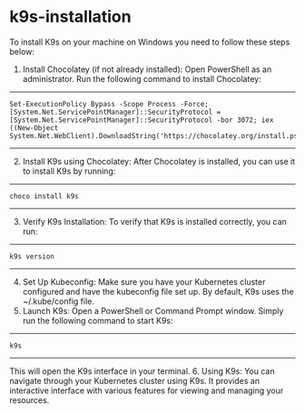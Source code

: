 # k9s-installation

To install K9s on your machine on Windows you need to follow these steps below:

1. Install Chocolatey (if not already installed): Open PowerShell as an administrator.
Run the following command to install Chocolatey:
---
    Set-ExecutionPolicy Bypass -Scope Process -Force; [System.Net.ServicePointManager]::SecurityProtocol = [System.Net.ServicePointManager]::SecurityProtocol -bor 3072; iex ((New-Object System.Net.WebClient).DownloadString('https://chocolatey.org/install.ps1'))
---

2. Install K9s using Chocolatey: After Chocolatey is installed, you can use it to install K9s by running:
---
    choco install k9s
---
3. Verify K9s Installation: To verify that K9s is installed correctly, you can run:
---
    k9s version
---
4. Set Up Kubeconfig: Make sure you have your Kubernetes cluster configured and have the kubeconfig file set up. By default, K9s uses the ~/.kube/config file.
5. Launch K9s: Open a PowerShell or Command Prompt window. Simply run the following command to start K9s:
---
    k9s
---
This will open the K9s interface in your terminal.
6. Using K9s: You can navigate through your Kubernetes cluster using K9s. It provides an interactive interface with various features for viewing and managing your resources.
